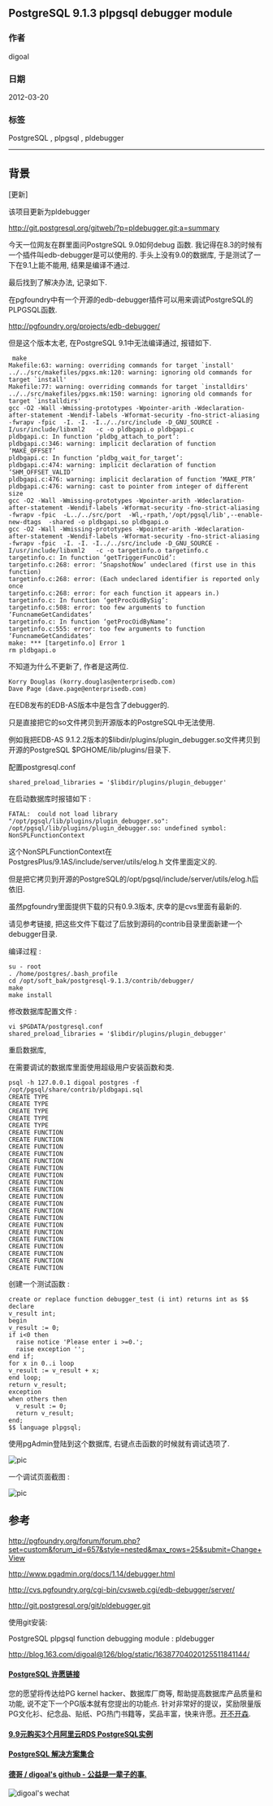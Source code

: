 ## PostgreSQL 9.1.3 plpgsql debugger module  
                                                                                            
### 作者                                                                                               
digoal                                                                                       
                                                                                        
### 日期                                                                                                                                                           
2012-03-20                                                                                     
                                                                                           
### 标签                                                                                        
PostgreSQL , plpgsql , pldebugger      
                                                                                                                                                              
----                                                                                                                                                        
                                                                                                                                                                 
## 背景                           
[更新]  
  
该项目更新为pldebugger  
  
http://git.postgresql.org/gitweb/?p=pldebugger.git;a=summary  
  
今天一位网友在群里面问PostgreSQL 9.0如何debug 函数. 我记得在8.3的时候有一个插件叫edb-debugger是可以使用的. 手头上没有9.0的数据库, 于是测试了一下在9.1上能不能用, 结果是编译不通过.  
  
最后找到了解决办法, 记录如下.  
  
在pgfoundry中有一个开源的edb-debugger插件可以用来调试PostgreSQL的PLPGSQL函数.  
  
http://pgfoundry.org/projects/edb-debugger/   
  
但是这个版本太老, 在PostgreSQL 9.1中无法编译通过, 报错如下.  
  
```  
 make   
Makefile:63: warning: overriding commands for target `install'  
../../src/makefiles/pgxs.mk:120: warning: ignoring old commands for target `install'  
Makefile:77: warning: overriding commands for target `installdirs'  
../../src/makefiles/pgxs.mk:150: warning: ignoring old commands for target `installdirs'  
gcc -O2 -Wall -Wmissing-prototypes -Wpointer-arith -Wdeclaration-after-statement -Wendif-labels -Wformat-security -fno-strict-aliasing -fwrapv -fpic  -I. -I. -I../../src/include -D_GNU_SOURCE -I/usr/include/libxml2   -c -o pldbgapi.o pldbgapi.c  
pldbgapi.c: In function ‘pldbg_attach_to_port’:  
pldbgapi.c:346: warning: implicit declaration of function ‘MAKE_OFFSET’  
pldbgapi.c: In function ‘pldbg_wait_for_target’:  
pldbgapi.c:474: warning: implicit declaration of function ‘SHM_OFFSET_VALID’  
pldbgapi.c:476: warning: implicit declaration of function ‘MAKE_PTR’  
pldbgapi.c:476: warning: cast to pointer from integer of different size  
gcc -O2 -Wall -Wmissing-prototypes -Wpointer-arith -Wdeclaration-after-statement -Wendif-labels -Wformat-security -fno-strict-aliasing -fwrapv -fpic  -L../../src/port  -Wl,-rpath,'/opt/pgsql/lib',--enable-new-dtags  -shared -o pldbgapi.so pldbgapi.o  
gcc -O2 -Wall -Wmissing-prototypes -Wpointer-arith -Wdeclaration-after-statement -Wendif-labels -Wformat-security -fno-strict-aliasing -fwrapv -fpic  -I. -I. -I../../src/include -D_GNU_SOURCE -I/usr/include/libxml2   -c -o targetinfo.o targetinfo.c  
targetinfo.c: In function ‘getTriggerFuncOid’:  
targetinfo.c:268: error: ‘SnapshotNow’ undeclared (first use in this function)  
targetinfo.c:268: error: (Each undeclared identifier is reported only once  
targetinfo.c:268: error: for each function it appears in.)  
targetinfo.c: In function ‘getProcOidBySig’:  
targetinfo.c:508: error: too few arguments to function ‘FuncnameGetCandidates’  
targetinfo.c: In function ‘getProcOidByName’:  
targetinfo.c:555: error: too few arguments to function ‘FuncnameGetCandidates’  
make: *** [targetinfo.o] Error 1  
rm pldbgapi.o  
```  
  
不知道为什么不更新了, 作者是这两位.  
  
```  
Korry Douglas (korry.douglas@enterprisedb.com)  
Dave Page (dave.page@enterprisedb.com)  
```  
  
在EDB发布的EDB-AS版本中是包含了debugger的.  
  
只是直接把它的so文件拷贝到开源版本的PostgreSQL中无法使用.  
  
例如我把EDB-AS 9.1.2.2版本的$libdir/plugins/plugin_debugger.so文件拷贝到开源的PostgreSQL $PGHOME/lib/plugins/目录下.  
  
配置postgresql.conf  
  
```  
shared_preload_libraries = '$libdir/plugins/plugin_debugger'  
```  
  
在启动数据库时报错如下 :   
  
```  
FATAL:  could not load library "/opt/pgsql/lib/plugins/plugin_debugger.so": /opt/pgsql/lib/plugins/plugin_debugger.so: undefined symbol: NonSPLFunctionContext  
```  
  
这个NonSPLFunctionContext在PostgresPlus/9.1AS/include/server/utils/elog.h 文件里面定义的.  
  
但是把它拷贝到开源的PostgreSQL的/opt/pgsql/include/server/utils/elog.h后依旧.  
  
虽然pgfoundry里面提供下载的只有0.9.3版本, 庆幸的是cvs里面有最新的.  
  
请见参考链接, 把这些文件下载过了后放到源码的contrib目录里面新建一个debugger目录.  
  
编译过程 :   
  
```  
su - root  
. /home/postgres/.bash_profile  
cd /opt/soft_bak/postgresql-9.1.3/contrib/debugger/  
make  
make install  
```  
  
修改数据库配置文件 :   
  
```  
vi $PGDATA/postgresql.conf  
shared_preload_libraries = '$libdir/plugins/plugin_debugger'  
```  
  
重启数据库,  
  
在需要调试的数据库里面使用超级用户安装函数和类.  
  
```  
psql -h 127.0.0.1 digoal postgres -f /opt/pgsql/share/contrib/pldbgapi.sql   
CREATE TYPE  
CREATE TYPE  
CREATE TYPE  
CREATE TYPE  
CREATE TYPE  
CREATE FUNCTION  
CREATE FUNCTION  
CREATE FUNCTION  
CREATE FUNCTION  
CREATE FUNCTION  
CREATE FUNCTION  
CREATE FUNCTION  
CREATE FUNCTION  
CREATE FUNCTION  
CREATE FUNCTION  
CREATE FUNCTION  
CREATE FUNCTION  
CREATE FUNCTION  
CREATE FUNCTION  
CREATE FUNCTION  
CREATE FUNCTION  
CREATE FUNCTION  
CREATE FUNCTION  
CREATE FUNCTION  
CREATE FUNCTION  
```  
  
创建一个测试函数 :   
  
```  
create or replace function debugger_test (i int) returns int as $$  
declare  
v_result int;  
begin  
v_result := 0;  
if i<0 then  
  raise notice 'Please enter i >=0.';  
  raise exception '';  
end if;  
for x in 0..i loop  
v_result := v_result + x;  
end loop;  
return v_result;  
exception  
when others then  
  v_result := 0;  
  return v_result;  
end;  
$$ language plpgsql;  
```  
  
使用pgAdmin登陆到这个数据库, 右键点击函数的时候就有调试选项了.  
  
![pic](20120320_01_pic_001.jpg)  
  
一个调试页面截图 :   
  
![pic](20120320_01_pic_002.jpg)  
   
## 参考  
http://pgfoundry.org/forum/forum.php?set=custom&forum_id=657&style=nested&max_rows=25&submit=Change+View  
  
http://www.pgadmin.org/docs/1.14/debugger.html  
  
http://cvs.pgfoundry.org/cgi-bin/cvsweb.cgi/edb-debugger/server/  
  
http://git.postgresql.org/git/pldebugger.git   
  
使用git安装:  
  
PostgreSQL plpgsql function debugging module : pldebugger  
  
http://blog.163.com/digoal@126/blog/static/16387704020125511841144/  
  
  
  
  
  
  
  
  
  
  
  
  
  
  
  
  
  
  
  
  
  
  
  
  
  
  
  
  
  
  
  
  
  
  
  
  
  
  
  
  
  
  
  
  
  
  
  
  
  
  
  
  
  
  
  
  
  
  
  
  
  
  
  
  
  
  
  
  
  
  
  
  
  
#### [PostgreSQL 许愿链接](https://github.com/digoal/blog/issues/76 "269ac3d1c492e938c0191101c7238216")
您的愿望将传达给PG kernel hacker、数据库厂商等, 帮助提高数据库产品质量和功能, 说不定下一个PG版本就有您提出的功能点. 针对非常好的提议，奖励限量版PG文化衫、纪念品、贴纸、PG热门书籍等，奖品丰富，快来许愿。[开不开森](https://github.com/digoal/blog/issues/76 "269ac3d1c492e938c0191101c7238216").  
  
  
#### [9.9元购买3个月阿里云RDS PostgreSQL实例](https://www.aliyun.com/database/postgresqlactivity "57258f76c37864c6e6d23383d05714ea")
  
  
#### [PostgreSQL 解决方案集合](https://yq.aliyun.com/topic/118 "40cff096e9ed7122c512b35d8561d9c8")
  
  
#### [德哥 / digoal's github - 公益是一辈子的事.](https://github.com/digoal/blog/blob/master/README.md "22709685feb7cab07d30f30387f0a9ae")
  
  
![digoal's wechat](../pic/digoal_weixin.jpg "f7ad92eeba24523fd47a6e1a0e691b59")
  
